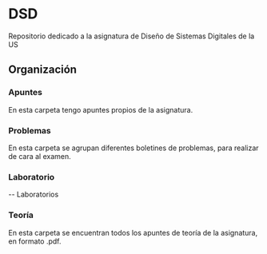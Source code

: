 # DSD
Repositorio dedicado a la asignatura de Diseño de Sistemas Digitales de la US

## Organización
### Apuntes
En esta carpeta tengo apuntes propios de la asignatura.
### Problemas
En esta carpeta se agrupan diferentes boletines de problemas, para realizar de cara al examen.
### Laboratorio
-- Laboratorios
### Teoría
En esta carpeta se encuentran todos los apuntes de teoría de la asignatura, en formato .pdf.
